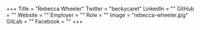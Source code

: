 +++
Title = "Rebecca Wheeler"
Twitter = "beckycaret"
LinkedIn = ""
GitHub = ""
Website = ""
Employer = ""
Role = ""
Image = "rebecca-wheeler.jpg"
GitLab = ""
Facebook = ""
+++
